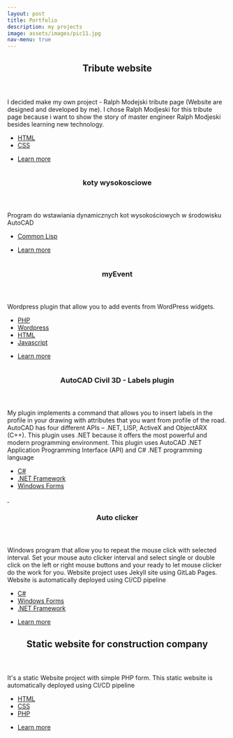 ```yaml
---
layout: post
title: Portfolio
description: my projects
image: assets/images/pic11.jpg
nav-menu: true
---
```


<!-- Main -->
<div id="main 6u$ 12u$(medium)">

<!-- One -->
<section id="one">
	<div class="inner">
		<header class="major">
			<h2>Tribute website</h2>
		</header>
		<p> I decided make my own project - Ralph Modejski tribute page (Website are designed and developed by me). I chose Ralph Modjeski for this tribute page because i want to show the story of master engineer Ralph Modjeski besides learning new technology.</p>
    <ul class="actions">
    	<li><a href="#" class="button">HTML</a></li>
    	<li><a href="#" class="button">CSS</a></li>
    </ul>
		<ul class="actions">
			<li><a href="https://darekrepos.github.io/tribute-to-Ralph-Modejski/" class="button special">Learn more</a></li>
		</ul>
	</div>
</section>

<!-- Two -->
<section id="two" class="spotlights">
	<section>
		<a href="generic.html" class="image">
			<img src="{% link assets/images/pic08.jpg %}" alt="" data-position="center center" />
		</a>
		<div class="content">
			<div class="inner">
				<header class="major">
					<h3>koty wysokosciowe</h3>
				</header>
				<p>Program do wstawiania dynamicznych kot wysokościowych w środowisku AutoCAD</p>
        <ul class="actions">
        	<li><a href="#" class="button">Common Lisp</a></li>
        </ul>        
				<ul class="actions">
					<li><a href="https://github.com/DarekRepos/koty-wysokosciowe" class="button special">Learn more</a></li>
				</ul>
			</div>
		</div>
	</section>
	<section>
		<a href="generic.html" class="image">
			<img src="{% link assets/images/pic09.jpg %}" alt="" data-position="top center" />
		</a>
		<div class="content">
			<div class="inner">
				<header class="major">
					<h3>myEvent</h3>
				</header>
				<p>Wordpress plugin that allow you to add events from WordPress widgets.</p>
        <ul class="actions">
          <li><a href="#" class="button">PHP</a></li>
          <li><a href="#" class="button">Wordpress</a></li>
          <li><a href="#" class="button">HTML</a></li>
          <li><a href="#" class="button">Javascript</a></li>
        </ul>    
				<ul class="actions">
					<li><a href="https://github.com/DarekRepos/myEvent" class="button special">Learn more</a></li>
				</ul>
			</div>
		</div>
	</section>
	<section>
		<a href="#" class="image">
			<img src="{% link assets/images/opcje-ustawień-stylu.png %}" alt="" data-position="25% 25%" />
		</a>
		<div class="content">
			<div class="inner">
				<header class="major">
					<h3>AutoCAD Civil 3D - Labels plugin</h3>
				</header>
				<p> My plugin  implements a command that allows you to insert labels in the profile in your drawing with attributes that you want from profile of the road. AutoCAD has four different APIs – .NET, LISP, ActiveX and ObjectARX (C++). This plugin uses .NET because it offers the most powerful and modern programming environment. This plugin uses AutoCAD .NET Application Programming Interface (API) and C# .NET programming language</p>
        <ul class="actions">
          <li><a href="#" class="button">C#</a></li>
          <li><a href="#" class="button">.NET Framework</a></li>
          <li><a href="#" class="button">Windows Forms</a></li>
        </ul>    
			</div>
		</div>
	</section>
</section>
<!-- Three -->
<section>
	<a href="generic.html" class="image">
		<img src="{% link assets/images/Clicker.png %}" alt="" data-position="top center" />
	</a>
	<a href="generic.html" class="image">
		<img src="{% link assets/images/Clicker2.png %}" alt="" data-position="top center" />
	</a>
	<div class="content">
		<div class="inner">
			<header class="major">
				<h3>Auto clicker</h3>
			</header>
			<p>Windows program that allow you to repeat the mouse click with selected interval. Set your mouse auto clicker interval and select single or double click on the left or right mouse buttons and your ready to let mouse clicker do the work for you. Website project uses Jekyll site using GitLab Pages. Website is automatically deployed using CI/CD pipeline</p>
			<ul class="actions">
				<li><a href="#" class="button">C#</a></li>
				<li><a href="#" class="button">Windows Forms</a></li>
				<li><a href="#" class="button">.NET Framework</a></li>
			</ul>    
			<ul class="actions">
				<li><a href="https://erydanand3osob.gitlab.io/Clicker" class="button special">Learn more</a></li>
			</ul>
		</div>
	</div>
</section>
<!-- four -->
<section id="four">
	<div class="inner">
		<header class="major">
			<h2>Static website for construction company</h2>
		</header>
		<p>It's a static Website project with simple PHP form. This static website is automatically deployed using CI/CD pipeline</p>
		<ul class="actions">
			<li><a href="#" class="button">HTML</a></li>
			<li><a href="#" class="button">CSS</a></li>
			<li><a href="#" class="button">PHP</a></li>
		</ul>
		<ul class="actions">
			<li><a href="https://duda-dom.pl" class="button special">Learn more</a></li>
		</ul>
	</div>
</section>

</div>
